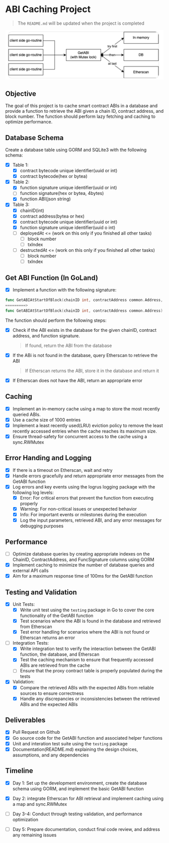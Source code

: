 # ABI Caching Project

> The `README.md` will be updated when the project is completed

![image-20240415085028979](Task/image-20240415085028979.png)

## Objective

The goal of this project is to cache smart contract ABIs in a database and provide a function to retrieve the ABI given a chain ID, contract address, and block number. The function should perform lazy fetching and caching to optimize performance.

## Database Schema

Create a database table using GORM and SQLite3 with the following schema:

- [x] Table 1:
  - [x] contract bytecode unique identifier(uuid or int)
  - [x] contract bytecode(hex or bytea)

- [x] Table 2:
  - [x] function signature unique identifier(uuid or int)
  - [ ] function signature(hex or bytea, 4bytes)
  - [x] function ABI(json string)
- [x] Table 3:
  - [x] chainID(int)
  - [x] contract address(bytea or hex)
  - [x] contract bytecode unique identifier(uuid or int)
  - [x] function signature unique identifier(uuid o int)
  - [ ] deployedAt <= (work on this only if you finished all other tasks)
    - [ ] block number
    - [ ] txIndex
  - [ ] destructedAt <= (work on this only if you finished all other tasks)
    - [ ] block number
    - [ ] txIndex

## Get ABI Function (In GoLand)

- [x] Implement a function with the following signature:

```go
func GetABIAtStartOfBlock(chainID int, contractAddress common.Address, block *big.Int) ([]byte, error)
=========>
func GetABIAtStartOfBlock(chainID int, contractAddress common.Address) ([]byte, error)
```

The function should perform the following steps:

- [x] Check if the ABI exists in the database for the given chainID, contract address, and function signature.

  > If found, return the ABI from the database

- [x] If the ABi is not found in the database, query Etherscan to retrieve the ABI

  > If Etherscan returns the ABI, store it in the database and return it

- [x] If Etherscan does not have the ABI, return an appropriate error

## Caching

- [x] Implement an in-memory cache using a map to store the most recently queried ABIs.
- [x] Use a cache size of 1000 entries
- [x] Implement a least recently used(LRU) eviction policy to remove the least recently accessed entries when the cache reaches its maximum size.
- [x] Ensure thread-safety for concurrent access to the cache using a sync.RWMutex

## Error Handing and Logging

- [x] If there is a timeout on Etherscan, wait and retry
- [x] Handle errors gracefully and return appropriate error messages from the GetABI function
- [x] Log errors and key events using the logrus logging package with the following log levels:
  - [x] Error: For critical errors that prevent the function from executing properly
  - [x] Warning: For non-critical issues or unexpected behavior
  - [x] Info: For important events or milestones during the execution
  - [x] Log the input parameters, retrieved ABI, and any error messages for debugging purposes

## Performance

- [ ] Optimize database queries by creating appropriate indexes on the ChainID, ContractAddress, and FuncSignature columns using GORM
- [x] Implement caching to minimize the number of database queries and external API calls
- [x] Aim for a maximum response time of 100ms for the GetABI function

## Testing and Validation

- [x] Unit Tests:
  - [x] Write unit test using the `testing` package in Go to cover the core functionality of the GetABI function
  - [x] Test scenarios where the ABI is found in the database and retrieved from Etherscan
  - [x] Test error handling for scenarios where the ABI is not found or Etherscan returns an error
- [ ] Integration Tests:
  - [x] Write integration test to verify the interaction between the GetABI function, the database, and Etherscan
  - [x] Test the caching mechanism to ensure that frequently accessed ABIs are retrieved from the cache
  - [ ] Ensure that the proxy contract table is properly populated during the tests
- [x] Validation:
  - [x] Compare the retrieved ABIs with the expected ABIs from reliable sources to ensure correctness
  - [x] Handle any discrepancies or inconsistencies between the retrieved ABIs and the expected ABIs

## Deliverables

- [x] Pull Request on Github
- [x] Go source code for the GetABI function and associated helper functions
- [x] Unit and interation test suite using the `testing` package
- [x] Documentation(README.md) explaining the design choices, assumptions, and any dependencies

## Timeline

- [x] Day 1: Set up the development environment, create the database schema using GORM, and implement the basic GetABI function
- [x] Day 2: integrate Etherscan for ABI retrieval and implement caching using a map and sync.RWMutex
- [ ] Day 3-4: Conduct through testing validation, and performance optimization
- [ ] Day 5: Prepare documentation, conduct final code review, and address any remaining issues

